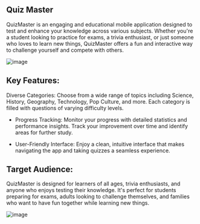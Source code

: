 ## Quiz Master
QuizMaster is an engaging and educational mobile application designed to test and enhance your knowledge across various subjects. Whether you're a student looking to practice for exams, a trivia enthusiast, or just someone who loves to learn new things, QuizMaster offers a fun and interactive way to challenge yourself and compete with others.

![image](https://github.com/user-attachments/assets/dce65fdc-a8a1-4951-9f3e-e09ea17196aa)


## Key Features:
Diverse Categories: Choose from a wide range of topics including Science, History, Geography, Technology, Pop Culture, and more. Each category is filled with questions of varying difficulty levels.

- Progress Tracking: Monitor your progress with detailed statistics and performance insights. Track your improvement over time and identify areas for further study.

- User-Friendly Interface: Enjoy a clean, intuitive interface that makes navigating the app and taking quizzes a seamless experience.


## Target Audience:
QuizMaster is designed for learners of all ages, trivia enthusiasts, and anyone who enjoys testing their knowledge. It's perfect for students preparing for exams, adults looking to challenge themselves, and families who want to have fun together while learning new things.

![image](https://github.com/user-attachments/assets/375fd4e7-d54a-4e61-999d-a22af65fab3a)
